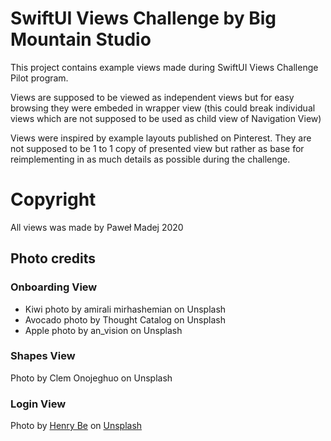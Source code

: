 #  SwiftUI Views Challenge by Big Mountain Studio

This project contains example views made during SwiftUI Views Challenge Pilot program.

Views are supposed to be viewed as independent views but for easy browsing they were embeded in wrapper view (this could break individual views which are not supposed to be used as child view of Navigation View)

Views were inspired by example layouts published on Pinterest. They are not supposed to be 1 to 1 copy of presented view but rather as base for reimplementing in as much details as possible during the challenge.

# Copyright

All views was made by Paweł Madej 2020

## Photo credits

### Onboarding View

* Kiwi photo by amirali mirhashemian on Unsplash
* Avocado photo by Thought Catalog on Unsplash
* Apple photo by an_vision on Unsplash

### Shapes View

Photo by Clem Onojeghuo on Unsplash

### Login View

Photo by [Henry Be](https://unsplash.com/photos/6mwtDZUOFrw) on [Unsplash](https://unsplash.com)
